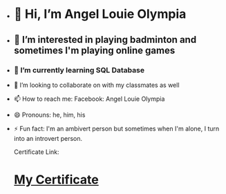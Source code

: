 - <h1>👋 Hi, I’m Angel Louie Olympia</h1>
- <h2>👀 I’m interested in playing badminton and sometimes I'm playing online games</h2>
- <h3>🌱 I’m currently learning SQL Database</h3>
- 💞️ I’m looking to collaborate on with my classmates as well
- 📫 How to reach me: Facebook: Angel Louie Olympia
- 😄 Pronouns: he, him, his
- ⚡ Fun fact: I'm an ambivert person but sometimes when I'm alone, I turn into an introvert person.

  Certificate Link:
  <h1><a href="https://courses.cognitiveclass.ai/certificates/867501e3a62244e5920d28bf78a92f73"> My Certificate </a></h1>

<!---
angellouieolympia/angellouieolympia is a ✨ special ✨ repository because its `README.md` (this file) appears on your GitHub profile.
You can click the Preview link to take a look at your changes.
--->
